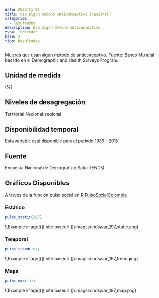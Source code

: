```yaml
---
date: 2023-11-01
title: Uso algún metodo anticonceptivo (nacional)
categories:
  - Resultados
description: Uso algún metodo anticonceptivo
type: Indicador
base: 3
tipo: Resultados
--- 
```


Mujeres que usan algún metodo de anticonceptivo.
Fuente: Banco Mundial basado en el Demographic and Health Surveys Program.

## Unidad de medida
(%)

## Niveles de desagregación
Territorial:Nacional, regional

## Disponibilidad temporal
Esta variable está disponible para el periodo 1986 - 2015

## Fuente
Encuesta Nacional de Demografía y Salud (ENDS)

## Gráficos Disponibles

A través de la función pulso social en R [PulsoSocialColombia](https://github.com/pulsosocialcolombia/PulsoSocialColombia)

### Estático

``` R
pulso_static(197)
```

![Example image]({{ site.baseurl }}/images/inds/var_197_static.png)

### Temporal

``` R
pulso_trend(197)
```

![Example image]({{ site.baseurl }}/images/inds/var_197_trend.png)

### Mapa

``` R
pulso_map(197)
```

![Example image]({{ site.baseurl }}/images/inds/var_197_map.png)